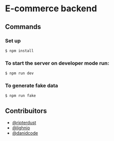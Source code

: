 # E-commerce backend

## Commands

### Set up

`$ npm install`

### To start the server on developer mode run:

`$ npm run dev`

### To generate fake data

`$ npm run fake`

## Contribuitors

* [@ripterdust](https://github.com/ripterdust)
* [@lighnio](https://github.com/lighnio)
* [@danidcode](https://github.com/danidcode)
  
